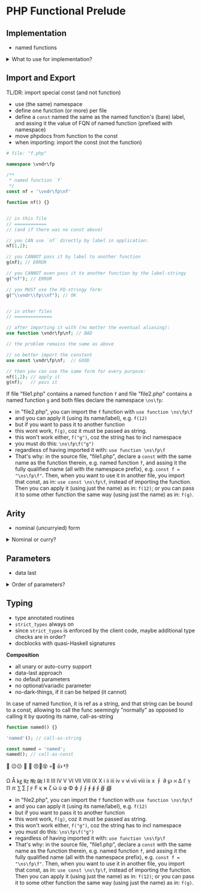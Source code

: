 # PHP Functional Prelude

## Implementation

- named functions

<details>

<summary>What to use for implementation?</summary>

- [x] named functions
- [ ] closures
- [ ] ~~methods~~

__*Named functions*__
- named functions are god-knows-what
- 🤮 passed around as stringy, pass-as-stringy
- 🙂 can be exported
- 😐 their name (as string) may be bound to a const
- 🙂 importable as a label (or a bound const)
- 🙂 convertable to closure (all callables are)
- cannot be destroyed

__*Closures*__
- 😕 closures are objects of the `Closure` class
- 🙁 variables (that bind closures) cannot be exported
- 🙁 cannot be imported
- 🙁 cannot be bound to a const (and then expo/imported)
- can be destroyed

__*Methods*__
- methods imply classes - try to avoid classes entirely
- impl as static methods
- impl as instance methods
- impl as both static and instance methods
- convertable to closure (all callables are)
- can be destroyed

</details>


## Import and Export

TL/DR: import special const (and not function)
- use (the same) namespace
- define one function (or more) per file
- define a `const` named the same as the named function's (bare) label, and assing it the value of FQN of named function (prefixed with namespace)
- move phpdocs from function to the const
- when importing: import the const (not the function)


```php
# file: "f.php"

namespace \vndr\fp

/**
 * named function `f`
 */
const nf = '\vndr\fp\nf'

function nf() {}


// in this file
// ============
// (and if there was no const above)

// you CAN use `nf` directly by label in application:
nf(1,2);

// you CANNOT pass it by label to another function
g(nf); // ERROR

// you CANNOT even pass it to another function by the label-stringy
g("nf"); // ERROR

// you MUST use the FQ-stringy form:
g("\\vndr\\fp\\nf"); // OK


// in other files
// ==============

// after importing it with (no matter the eventual aliasing):
use function \vndr\fp\nf; // BAD

// the problem remains the same as above

// so better import the constant
use const \vndr\fp\nf;  // GOOD

// then you can use the same form for every purpose:
nf(1,2); // apply it
g(nf);   // pass it
```




If file "file1.php" contains a named function `f` and file "file2.php" contains a named function `g` and both files declare the namespace `\ns\fp`:
- in "file2.php", you can import the `f` function with `use function \ns\fp\f`
- and you can apply it (using its name/label), e.g. `f(12)`
- but if you want to pass it to another function
- this wont work, `f(g)`, coz it must be passed as string. 
- this won't work either, `f("g")`, coz the string has to incl namespace
- you must do this: `\ns\fp\f("g")`
- regardless of having imported it with: `use function \ns\fp\f`
- That's why: in the source file, "file1.php", declare a `const` with the same name as the function therein, e.g. named function `f`, and assing it the fully qualified name (all with the namespace prefix), e.g. `const f = "\ns\fp\f"`. Then, when you want to use it in another file, you import that const, as in: `use const \ns\fp\f`, instead of importing the function. Then you can apply it (using just the name) as in: `f(12)`; or you can pass it to some other function the same way (using just the name) as in: `f(g)`.




## Arity

* nominal (uncurryied) form

<details>

<summary>Nominal or curry?</summary>

- [x] nominal (uncurryied) form
- [ ] all curryied
- [ ] ~~mixed (it's mixed enough already)~~

__*Nominal form*__
- nominal form is the most moldable
- it's cheap to convert nominal into curryied
- there are a lot of helpers to aid conversion

__*Curryied form*__
- it's costly (reflection) to convert curryied into uncurryied
- keep nominal and curry on

</details>


## Parameters

- data last

<details>

<summary>Order of parameters?</summary>

- Functions First Data Last, *Fx/Tx*
- optional parameters (no! use specific func variant instead)
- variadics? no!
- data param is scalar|array (`...$param`)
- work with ~~individual data (scalars)~~ or array
- param is always array: one or many args end up in the array, `...$x`
- which means all manipulation is done on arrays

</details>


## Typing
- type annotated routines
- `strict_types` always on
- since `strict_types` is enforced by the client code, maybe additional type checks are in order?
- docblocks with quasi-Haskell signatures


**Composition**
- all unary or auto-curry support
- data-last approach
- no default parameters
- no optional/variadic parameter
- no-dark-things, if it can be helped (it cannot)



In case of named function, it is ref as a string, and 
that string can be bound to a const, 
allowing to call the func seemingly "normally" 
as opposed to calling it by quoting its name, call-as-string

```php
function named() {}

'named'(); // call-as-string

const named = 'named';
named(); // call-as-const
```



🙂
😐😕
🙁
🤮 😠🤪😵 💀🦨
👍 👎

Ω Å ㎏ ㎐ ㎒ ㎓
Ⅰ Ⅱ Ⅲ Ⅳ Ⅴ Ⅵ Ⅶ Ⅷ Ⅸ Ⅹ ⅰ ⅱ ⅲ ⅳ ⅴ ⅵ ⅶ ⅷ ⅸ ⅹ
∮ ∂ ℘ ℵ  ∆ ℾ ℽ ℿ ℼ ⅀ ∑ ∫ ϝ Ϝ ϗ ϰ ζ ώ ύ φ Φ ϕ
⨏ ⨑ ⨘ ⨖ ⨕ ∯ ∰


[^1]: If file "file1.php" contains a named function `f` and file "file2.php" contains a named function `g` and both files declare the namespace `\ns\fp`:
- in "file2.php", you can import the `f` function with `use function \ns\fp\f`
- and you can apply it (using its name/label), e.g. `f(12)`
- but if you want to pass it to another function
- this wont work, `f(g)`, coz it must be passed as string. 
- this won't work either, `f("g")`, coz the string has to incl namespace
- you must do this: `\ns\fp\f("g")`
- regardless of having imported it with: `use function \ns\fp\f`
- That's why: in the source file, "file1.php", declare a `const` with the same name as the function therein, e.g. named function `f`, and assing it the fully qualified name (all with the namespace prefix), e.g. `const f = "\ns\fp\f"`. Then, when you want to use it in another file, you import that const, as in: `use const \ns\fp\f`, instead of importing the function. Then you can apply it (using just the name) as in: `f(12)`; or you can pass it to some other function the same way (using just the name) as in: `f(g)`.
